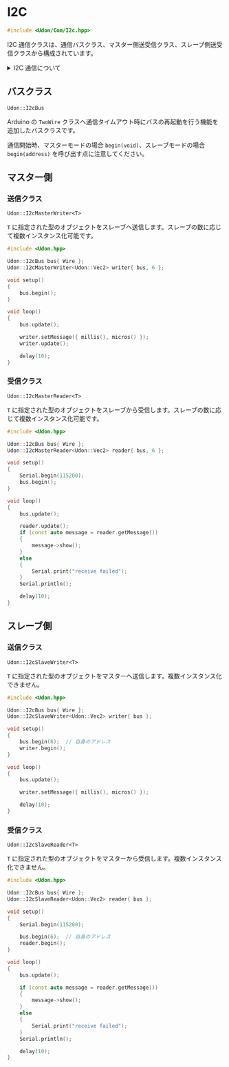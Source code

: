 # I2C

```cpp
#include <Udon/Com/I2c.hpp>
```

I2C 通信クラスは、通信バスクラス、マスター側送受信クラス、スレーブ側送受信クラスから構成されています。

<details>
<summary> I2C 通信について </summary>

複数のデバイス間で通信を行う際の通信方式

### 用語

`バス` 通信線

`マスター` 通信を制御するデバイス (1 つのバスに通常 1 つ)

`スレーブ` マスターに従って通信を行うデバイス (1 つのバスに複数)

`アドレス` スレーブに割り当てる固有値

### 特徴

`同期通信`

`バス型通信` 複数のデバイスが同じバスを共有して通信

`マスタースレーブ方式` マスターがデータのやり取りを管理 スレーブ同士で通信することはできません。

### 通信イメージ

```mermaid
flowchart LR
    マスターマイコン --I2C--> 1[モータースレーブ]
    マスターマイコン --I2C--> 2[モータースレーブ]
    マスターマイコン <--I2C--> コントローラースレーブ
```

</details>

## バスクラス

`Udon::I2cBus`

Arduino の `TwoWire` クラスへ通信タイムアウト時にバスの再起動を行う機能を追加したバスクラスです。

通信開始時、マスターモードの場合 `begin(void)`、スレーブモードの場合 `begin(address)` を呼び出す点に注意してください。

## マスター側

### 送信クラス

`Udon::I2cMasterWriter<T>`

`T` に指定された型のオブジェクトをスレーブへ送信します。スレーブの数に応じて複数インスタンス化可能です。

```cpp
#include <Udon.hpp>

Udon::I2cBus bus{ Wire };
Udon::I2cMasterWriter<Udon::Vec2> writer{ bus, 6 };

void setup()
{
    bus.begin();
}

void loop()
{
    bus.update();

    writer.setMessage({ millis(), micros() });
    writer.update();

    delay(10);
}
```

### 受信クラス

`Udon::I2cMasterReader<T>`

`T` に指定された型のオブジェクトをスレーブから受信します。スレーブの数に応じて複数インスタンス化可能です。

```cpp
#include <Udon.hpp>

Udon::I2cBus bus{ Wire };
Udon::I2cMasterReader<Udon::Vec2> reader{ bus, 6 };

void setup()
{
    Serial.begin(115200);
    bus.begin();
}

void loop()
{
    bus.update();

    reader.update();
    if (const auto message = reader.getMessage())
    {
        message->show();
    }
    else
    {
        Serial.print("receive failed");
    }
    Serial.println();

    delay(10);
}
```

## スレーブ側

### 送信クラス

`Udon::I2cSlaveWriter<T>`

`T` に指定された型のオブジェクトをマスターへ送信します。複数インスタンス化できません。

```cpp
#include <Udon.hpp>

Udon::I2cBus bus{ Wire };
Udon::I2cSlaveWriter<Udon::Vec2> writer{ bus };

void setup()
{
    bus.begin(6);  // 自身のアドレス
    writer.begin();
}

void loop()
{
    bus.update();

    writer.setMessage({ millis(), micros() });

    delay(10);
}
```

### 受信クラス

`Udon::I2cSlaveReader<T>`

`T` に指定された型のオブジェクトをマスターから受信します。複数インスタンス化できません。

```cpp
#include <Udon.hpp>

Udon::I2cBus bus{ Wire };
Udon::I2cSlaveReader<Udon::Vec2> reader{ bus };

void setup()
{
    Serial.begin(115200);

    bus.begin(6);  // 自身のアドレス
    reader.begin();
}

void loop()
{
    bus.update();

    if (const auto message = reader.getMessage())
    {
        message->show();
    }
    else
    {
        Serial.print("receive failed");
    }
    Serial.println();

    delay(10);
}
```
